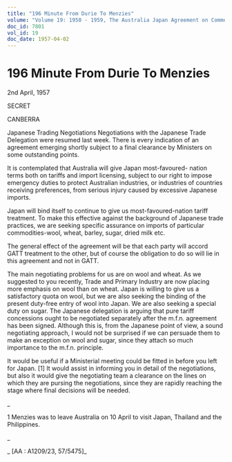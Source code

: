 ```yaml
---
title: "196 Minute From Durie To Menzies"
volume: "Volume 19: 1950 - 1959, The Australia Japan Agreement on Commerce"
doc_id: 7801
vol_id: 19
doc_date: 1957-04-02
---
```


# 196 Minute From Durie To Menzies

2nd April, 1957

SECRET

CANBERRA

Japanese Trading Negotiations Negotiations with the Japanese Trade Delegation were resumed last week. There is every indication of an agreement emerging shortly subject to a final clearance by Ministers on some outstanding points.

It is contemplated that Australia will give Japan most-favoured- nation terms both on tariffs and import licensing, subject to our right to impose emergency duties to protect Australian industries, or industries of countries receiving preferences, from serious injury caused by excessive Japanese imports.

Japan will bind itself to continue to give us most-favoured-nation tariff treatment. To make this effective against the background of Japanese trade practices, we are seeking specific assurance on imports of particular commodities-wool, wheat, barley, sugar, dried milk etc.

The general effect of the agreement will be that each party will accord GATT treatment to the other, but of course the obligation to do so will lie in this agreement and not in GATT.

The main negotiating problems for us are on wool and wheat. As we suggested to you recently, Trade and Primary Industry are now placing more emphasis on wool than on wheat. Japan is willing to give us a satisfactory quota on wool, but we are also seeking the binding of the present duty-free entry of wool into Japan. We are also seeking a special duty on sugar. The Japanese delegation is arguing that pure tariff concessions ought to be negotiated separately after the m.f.n. agreement has been signed. Although this is, from the Japanese point of view, a sound negotiating approach, I would not be surprised if we can persuade them to make an exception on wool and sugar, since they attach so much importance to the m.f.n. principle.

It would be useful if a Ministerial meeting could be fitted in before you left for Japan. [1] It would assist in informing you in detail of the negotiations, but also it would give the negotiating team a clearance on the lines on which they are pursing the negotiations, since they are rapidly reaching the stage where final decisions will be needed.

_

1 Menzies was to leave Australia on 10 April to visit Japan, Thailand and the Philippines.

_

_ [AA : A1209/23, 57/5475]_
